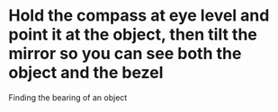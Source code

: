# Hold the compass at eye level and point it at the object, then tilt the mirror so you can see both the object and the bezel

Finding the bearing of an object